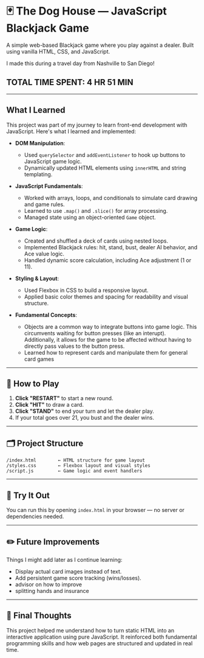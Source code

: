 # 🃏 The Dog House — JavaScript Blackjack Game

A simple web-based Blackjack game where you play against a dealer. Built using vanilla HTML, CSS, and JavaScript.

I made this during a travel day from Nashville to San Diego!

## TOTAL TIME SPENT: 4 HR 51 MIN

---

## What I Learned

This project was part of my journey to learn front-end development with JavaScript. Here's what I learned and implemented:

- **DOM Manipulation**:
  - Used `querySelector` and `addEventListener` to hook up buttons to JavaScript game logic.
  - Dynamically updated HTML elements using `innerHTML` and string templating.

- **JavaScript Fundamentals**:
  - Worked with arrays, loops, and conditionals to simulate card drawing and game rules.
  - Learned to use `.map()` and `.slice()` for array processing.
  - Managed state using an object-oriented `Game` object.

- **Game Logic**:
  - Created and shuffled a deck of cards using nested loops.
  - Implemented Blackjack rules: hit, stand, bust, dealer AI behavior, and Ace value logic.
  - Handled dynamic score calculation, including Ace adjustment (1 or 11).

- **Styling & Layout**:
  - Used Flexbox in CSS to build a responsive layout.
  - Applied basic color themes and spacing for readability and visual structure.

- **Fundamental Concepts**:
  - Objects are a common way to integrate buttons into game logic. This circumvents waiting for button presses (like an interupt). Additionally, it allows for the game to be affected without having to directly pass values to the button press.
  - Learned how to represent cards and manipulate them for general card games
---

## 🧩 How to Play

1. **Click "RESTART"** to start a new round.
2. **Click "HIT"** to draw a card.
3. **Click "STAND"** to end your turn and let the dealer play.
4. If your total goes over 21, you bust and the dealer wins.

---

## 🗂️ Project Structure

```
/index.html        ← HTML structure for game layout  
/styles.css        ← Flexbox layout and visual styles  
/script.js         ← Game logic and event handlers  
```

---

## 🚀 Try It Out

You can run this by opening `index.html` in your browser — no server or dependencies needed.

---

## ✏️ Future Improvements

Things I might add later as I continue learning:

- Display actual card images instead of text.
- Add persistent game score tracking (wins/losses).
- advisor on how to improve
- splitting hands and insurance

---

## 🧠 Final Thoughts

This project helped me understand how to turn static HTML into an interactive application using pure JavaScript. It reinforced both fundamental programming skills and how web pages are structured and updated in real time.
